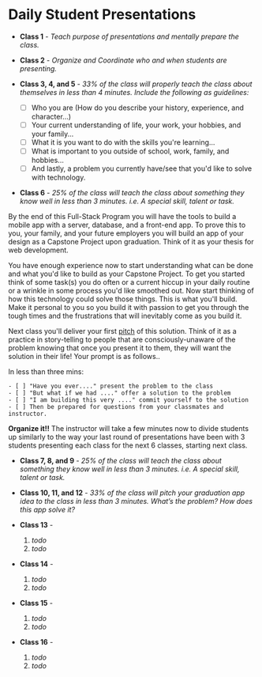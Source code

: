 # Daily Student Presentations

<!-- Explain the purpose of presentations -->

* **Class 1** - *Teach purpose of presentations and mentally prepare the class.*
* **Class 2** - *Organize and Coordinate who and when students are presenting.*
* **Class 3, 4, and 5** - *33% of the class will properly teach the class about themselves in less than 4 minutes. Include the following as guidelines:*

    - [ ] Who you are (How do you describe your history, experience, and character...)
    - [ ] Your current understanding of life, your work, your hobbies, and your family...
    - [ ] What it is you want to do with the skills you're learning...
    - [ ] What is important to you outside of school, work, family, and hobbies...
    - [ ] And lastly, a problem you currently have/see that you'd like to solve with technology.

* **Class 6** - *25% of the class will teach the class about something they know well in less than 3 minutes. i.e. A special skill, talent or task.*

By the end of this Full-Stack Program you will have the tools to build a mobile app with a server, database, and a front-end app. To prove this to you, your family, and your future employers you will build an app of your design as a Capstone Project upon graduation. Think of it as your thesis for web development.

You have enough experience now to start understanding what can be done and what you'd like to build as your Capstone Project. To get you started think of some task(s) you do often or a current hiccup in your daily routine or a wrinkle in some process you'd like smoothed out. Now start thinking of how this technology could solve those things. This is what you'll build. Make it personal to you so you build it with passion to get you through the tough times and the frustrations that will inevitably come as you build it.

Next class you'll deliver your first [pitch](https://hbr.org/2003/09/how-to-pitch-a-brilliant-idea) of this solution. Think of it as a practice in story-telling to people that are consciously-unaware of the problem knowing that once you present it to them, they will want the solution in their life! Your prompt is as follows..

In less than three mins:

    - [ ] "Have you ever...." present the problem to the class
    - [ ] "But what if we had ...." offer a solution to the problem
    - [ ] "I am building this very ...." commit yourself to the solution
    - [ ] Then be prepared for questions from your classmates and instructor.

**Organize it!!** The instructor will take a few minutes now to divide students up similarly to the way your last round of presentations have been with 3 students presenting each class for the next 6 classes, starting next class.

* **Class 7, 8, and 9** - *25% of the class will teach the class about something they know well in less than 3 minutes. i.e. A special skill, talent or task.*

* **Class 10, 11, and 12** - *33% of the class will pitch your graduation app idea to the class in less than 3 minutes. What’s the problem? How does this app solve it?*
* **Class 13** -
    1. *todo*
    1. *todo*
    <!-- TODO Need 5 per class... @CLAYTON -->
* **Class 14** -
    1. *todo*
    1. *todo*
* **Class 15** -
    1. *todo*
    1. *todo*
* **Class 16** -
    1. *todo*
    1. *todo*
